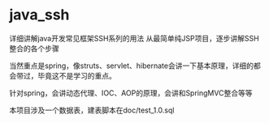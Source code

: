 # java_ssh

详细讲解java开发常见框架SSH系列的用法
从最简单纯JSP项目，逐步讲解SSH整合的各个步骤

当然重点是spring，像struts、servlet、hibernate会讲一下基本原理，详细的都会带过，毕竟这不是学习的重点。

针对spring，会讲动态代理、IOC、AOP的原理，会讲和SpringMVC整合等等




本项目涉及一个数据表，建表脚本在doc/test_1.0.sql